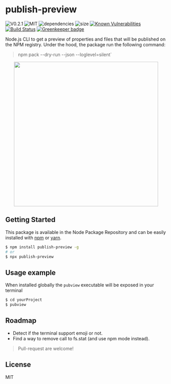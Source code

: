 # publish-preview
![V0.2.1](https://img.shields.io/badge/dynamic/json.svg?url=https://raw.githubusercontent.com/fraxken/publish-preview/master/package.json&query=$.version&label=Version)
![MIT](https://img.shields.io/github/license/mashape/apistatus.svg)
![dependencies](https://img.shields.io/david/fraxken/publish-preview.svg?style=flat)
![size](https://img.shields.io/bundlephobia/min/publish-preview)
[![Known Vulnerabilities](https://snyk.io/test/github/fraxken/publish-preview/badge.svg?targetFile=package.json)](https://snyk.io/test/github/fraxken/publish-preview?targetFile=package.json)
[![Build Status](https://travis-ci.com/fraxken/publish-preview.svg?branch=master)](https://travis-ci.com/fraxken/publish-preview)
[![Greenkeeper badge](https://badges.greenkeeper.io/fraxken/publish-preview.svg)](https://greenkeeper.io/)

Node.js CLI to get a preview of properties and files that will be published on the NPM registry.
Under the hood, the package run the following command:

> npm pack --dry-run --json --loglevel=silent`

<p align="center">
    <img src="https://i.imgur.com/kCqawKg.png" height="450">
</p>

## Getting Started
This package is available in the Node Package Repository and can be easily installed with [npm](https://docs.npmjs.com/getting-started/what-is-npm) or [yarn](https://yarnpkg.com).

```bash
$ npm install publish-preview -g
# or
$ npx publish-preview
```

## Usage example
When installed globally the `pubview` executable will be exposed in your terminal

```bash
$ cd yourProject
$ pubview
```

## Roadmap
- Detect if the terminal support emoji or not.
- Find a way to remove call to fs.stat (and use npm mode instead).

> Pull-request are welcome!

## License
MIT
